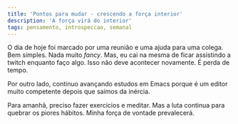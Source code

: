 ```yaml
---
title: 'Pontos para mudar - crescendo a força interior'
description: 'A força virá do interior'
tags: pensamento, introspeccao, semanal
---
```


O dia de hoje foi marcado por uma reunião e uma ajuda para uma colega. Bem simples.
Nada muito *fancy*. Mas, eu cai na mesma de ficar assistindo a twitch enquanto faço
algo. Isso não deve acontecer novamente. É perda de tempo.

Por outro lado, continuo avançando estudos em Emacs porque é um editor muito
competente depois que saimos da inércia.

Para amanhã, preciso fazer exercícios e meditar. Mas a luta continua para quebrar
os piores hábitos. Minha força de vontade prevalecerá.
